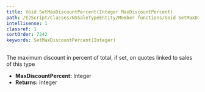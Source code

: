 ```yaml
---
title: Void SetMaxDiscountPercent(Integer MaxDiscountPercent)
path: /EJScript/Classes/NSSaleTypeEntity/Member functions/Void SetMaxDiscountPercent(Integer p_0)
intellisense: 1
classref: 1
sortOrder: 7242
keywords: SetMaxDiscountPercent(Integer)
---
```



The maximum discount in percent of total, if set, on quotes linked to sales of this type



* **MaxDiscountPercent:** Integer
* **Returns:** Integer


